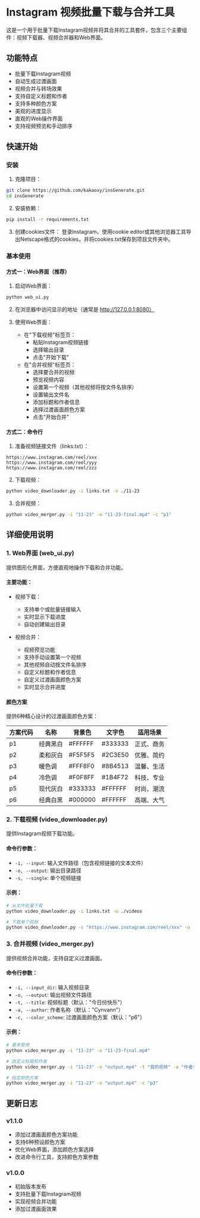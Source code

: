 # Instagram 视频批量下载与合并工具

这是一个用于批量下载Instagram视频并将其合并的工具套件，包含三个主要组件：视频下载器、视频合并器和Web界面。

## 功能特点

- 批量下载Instagram视频
- 自动生成过渡画面
- 视频合并与转场效果
- 支持自定义标题和作者
- 支持多种颜色方案
- 美观的进度显示
- 直观的Web操作界面
- 支持视频预览和手动排序

## 快速开始

### 安装

1. 克隆项目：
```bash
git clone https://github.com/kakaoxy/insGenerate.git
cd insGenerate
```

2. 安装依赖：
```bash
pip install -r requirements.txt
```

3. 创建cookies文件：
登录Instagram，使用cookie editor或其他浏览器工具导出Netscape格式的cookies，并将cookies.txt保存到项目文件夹中。

### 基本使用

#### 方式一：Web界面（推荐）

1. 启动Web界面：
```bash
python web_ui.py
```

2. 在浏览器中访问显示的地址（通常是 http://127.0.0.1:8080）

3. 使用Web界面：
   - 在"下载视频"标签页：
     * 粘贴Instagram视频链接
     * 选择输出目录
     * 点击"开始下载"
   - 在"合并视频"标签页：
     * 选择要合并的视频
     * 预览视频内容
     * 设置第一个视频（其他视频将按文件名排序）
     * 设置输出文件名
     * 添加标题和作者信息
     * 选择过渡画面颜色方案
     * 点击"开始合并"

#### 方式二：命令行

1. 准备视频链接文件（links.txt）：
```
https://www.instagram.com/reel/xxx
https://www.instagram.com/reel/yyy
https://www.instagram.com/reel/zzz
```

2. 下载视频：
```bash
python video_downloader.py -i links.txt -o ./11-23
```

3. 合并视频：
```bash
python video_merger.py -i "11-23" -o "11-23-final.mp4" -c "p1"
```

## 详细使用说明

### 1. Web界面 (web_ui.py)

提供图形化界面，方便直观地操作下载和合并功能。

#### 主要功能：
- 视频下载：
  * 支持单个或批量链接输入
  * 实时显示下载进度
  * 自动创建输出目录

- 视频合并：
  * 视频预览功能
  * 支持手动设置第一个视频
  * 其他视频自动按文件名排序
  * 自定义标题和作者信息
  * 自定义过渡画面颜色方案
  * 实时显示合并进度

#### 颜色方案
提供6种精心设计的过渡画面颜色方案：

| 方案代码 | 名称 | 背景色 | 文字色 | 适用场景 |
|---------|------|--------|--------|----------|
| p1 | 经典黑白 | #FFFFFF | #333333 | 正式、商务 |
| p2 | 柔和灰白 | #F5F5F5 | #2C3E50 | 优雅、简约 |
| p3 | 暖色调 | #FFF8F0 | #8B4513 | 温馨、生活 |
| p4 | 冷色调 | #F0F8FF | #1B4F72 | 科技、专业 |
| p5 | 现代灰白 | #333333 | #FFFFFF | 时尚、潮流 |
| p6 | 经典白黑 | #000000 | #FFFFFF | 高端、大气 |

### 2. 下载视频 (video_downloader.py)

提供Instagram视频下载功能。

#### 命令行参数：
- `-i, --input`: 输入文件路径（包含视频链接的文本文件）
- `-o, --output`: 输出目录路径
- `-s, --single`: 单个视频链接

#### 示例：
```bash
# 从文件批量下载
python video_downloader.py -i links.txt -o ./videos

# 下载单个视频
python video_downloader.py -s "https://www.instagram.com/reel/xxx" -o ./videos
```

### 3. 合并视频 (video_merger.py)

提供视频合并功能，支持自定义过渡画面。

#### 命令行参数：
- `-i, --input_dir`: 输入视频目录
- `-o, --output`: 输出视频文件路径
- `-t, --title`: 视频标题（默认："今日份快乐"）
- `-a, --author`: 作者名称（默认："Cynvann"）
- `-c, --color_scheme`: 过渡画面颜色方案（默认："p6"）

#### 示例：
```bash
# 基本使用
python video_merger.py -i "11-23" -o "11-23-final.mp4"

# 自定义标题和作者
python video_merger.py -i "11-23" -o "output.mp4" -t "我的视频" -a "作者名"

# 指定颜色方案
python video_merger.py -i "11-23" -o "output.mp4" -c "p3"
```

## 更新日志

### v1.1.0
- 添加过渡画面颜色方案功能
- 支持6种预设颜色方案
- 优化Web界面，添加颜色方案选择
- 改进命令行工具，支持颜色方案参数

### v1.0.0
- 初始版本发布
- 支持批量下载Instagram视频
- 实现视频合并功能
- 添加过渡画面效果
